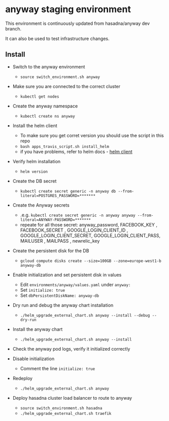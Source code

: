 # anyway staging environment

This environment is continuously updated from hasadna/anyway dev branch.

It can also be used to test infrastructure changes.

## Install

* Switch to the anyway environment
  * `source switch_environment.sh anyway`
* Make sure you are connected to the correct cluster
  * `kubectl get nodes`
* Create the anyway namespace
  * `kubectl create ns anyway`
* Install the helm client
  * To make sure you get corret version you should use the script in this repo
  * `bash apps_travis_script.sh install_helm`
  * if you have problems, refer to helm docs - [helm client](https://docs.helm.sh/using_helm/#installing-the-helm-client)
* Verify helm installation
  * `helm version`
* Create the DB secret
  * `kubectl create secret generic -n anyway db --from-literal=POSTGRES_PASSWORD=*******`
* Create the Anyway secrets
  *  .e.g. `kubectl create secret generic -n anyway anyway --from-literal=ANYWAY-PASSWORD=*******`
  * repeate for all those secret: anyway_password, FACEBOOK_KEY , FACEBOOK_SECRET , GOOGLE_LOGIN_CLIENT_ID , GOOGLE_LOGIN_CLIENT_SECRET, GOOGLE_LOGIN_CLIENT_PASS, MAILUSER , MAILPASS , newrelic_key
     
* Create the persistent disk for the DB
  * `gcloud compute disks create --size=100GB --zone=europe-west1-b anyway-db`
* Enable initialization and set persistent disk in values
  * Edit `environments/anyway/values.yaml` under `anyway:`
  * Set `initialize: true`
  * Set `dbPersistentDiskName: anyway-db`
* Dry run and debug the anyway chart installation
  * `./helm_upgrade_external_chart.sh anyway --install --debug --dry-run`
* Install the anyway chart
  * `./helm_upgrade_external_chart.sh anyway --install`
* Check the anyway pod logs, verify it initialized correctly
* Disable initialization
  * Comment the line `initialize: true`
* Redeploy
  * `./helm_upgrade_external_chart.sh anyway`
* Deploy hasadna cluster load balancer to route to anyway
  * `source switch_environment.sh hasadna`
  * `./helm_upgrade_external_chart.sh traefik`
